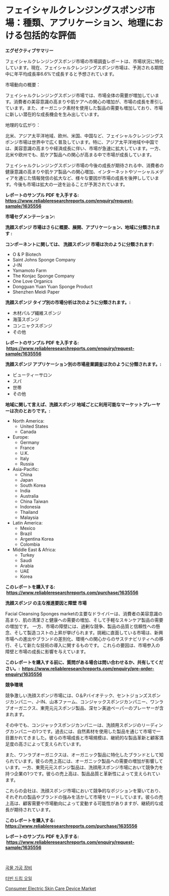 <p><h1>フェイシャルクレンジングスポンジ市場：種類、アプリケーション、地理における包括的な評価</h1></p><p><strong>エグゼクティブサマリー</strong></p>
<p><p>フェイシャルクレンジングスポンジ市場の市場調査レポートは、市場状況に特化しています。現在、フェイシャルクレンジングスポンジ市場は、予測される期間中に年平均成長率6.6%で成長すると予想されています。</p><p>市場動向の概要：</p><p>フェイシャルクレンジングスポンジ市場では、市場全体の需要が増加しています。消費者の美容意識の高まりや肌ケアへの関心の増加が、市場の成長を牽引しています。また、オーガニック素材を使用した製品の需要も増加しており、市場に新しい潜在的な成長機会を生み出しています。</p><p>地理的な広がり：</p><p>北米、アジア太平洋地域、欧州、米国、中国など、フェイシャルクレンジングスポンジ市場は世界中で広く普及しています。特に、アジア太平洋地域や中国では、美容意識の高まりや経済成長に伴い、市場が急速に拡大しています。一方、北米や欧州でも、肌ケア製品への関心が高まる中で市場が成長しています。</p><p>フェイシャルクレンジングスポンジ市場の今後の成長が期待される中、消費者の健康意識の高まりや肌ケア製品への関心増加、インターネットやソーシャルメディアを通じた情報発信の拡大など、様々な要因が市場の成長を後押ししています。今後も市場は拡大の一途を辿ることが予測されています。</p></p>
<p><strong>レポートのサンプル PDF を入手する: <a href="https://www.reliableresearchreports.com/enquiry/request-sample/1635556">https://www.reliableresearchreports.com/enquiry/request-sample/1635556</a></strong></p>
<p><strong>市場セグメンテーション:</strong></p>
<p><strong> 洗顔スポンジ 市場はさらに概要、展開、アプリケーション、地域に分類されます :</strong></p>
<p><strong>コンポーネントに関しては、 洗顔スポンジ 市場は次のように分類されます: &nbsp;</strong></p>
<p><ul><li>O & P Biotech</li><li>Saint Johns Sponge Company</li><li>J-IN</li><li>Yamamoto Farm</li><li>The Konjac Sponge Company</li><li>One Love Organics</li><li>Dongguan Yuan Yuan Sponge Product</li><li>Shenzhen Meidi Paper</li></ul></p>
<p><strong> 洗顔スポンジ タイプ別の市場分析は次のように分類されます。:</strong></p>
<p><ul><li>木材パルプ繊維スポンジ</li><li>海藻スポンジ</li><li>コンニャクスポンジ</li><li>その他</li></ul></p>
<p><strong>レポートのサンプル PDF を入手する: &nbsp;<a href="https://www.reliableresearchreports.com/enquiry/request-sample/1635556">https://www.reliableresearchreports.com/enquiry/request-sample/1635556</a></strong></p>
<p><strong> 洗顔スポンジ アプリケーション別の市場産業調査は次のように分類されます。:</strong></p>
<p><ul><li>ビューティーサロン</li><li>スパ</li><li>世帯</li><li>その他</li></ul></p>
<p><strong>地域に関して言えば、洗顔スポンジ 地域ごとに利用可能なマーケットプレーヤーは次のとおりです。:</strong></p>
<p><ul>
    <li>
        North America:
        <ul>
            <li>United States</li>
            <li>Canada</li>
        </ul>
    </li>
    <li>
        Europe:
        <ul>
            <li>Germany</li>
            <li>France</li>
            <li>U.K.</li>
            <li>Italy</li>
            <li>Russia</li>
        </ul>
    </li>
    <li>
        Asia-Pacific:
        <ul>
            <li>China</li>
            <li>Japan</li>
            <li>South Korea</li>
            <li>India</li>
            <li>Australia</li>
            <li>China Taiwan</li>
            <li>Indonesia</li>
            <li>Thailand</li>
            <li>Malaysia</li>
        </ul>
    </li>
    <li>
        Latin America:
        <ul>
            <li>Mexico</li>
            <li>Brazil</li>
            <li>Argentina Korea</li>
            <li>Colombia</li>
        </ul>
    </li>
    <li>
        Middle East & Africa:
        <ul>
            <li>Turkey</li>
            <li>Saudi</li>
            <li>Arabia</li>
            <li>UAE</li>
            <li>Korea</li>
        </ul>
    </li>
    </ul></p>
<p><strong>このレポートを購入する: &nbsp;<a href="https://www.reliableresearchreports.com/purchase/1635556">https://www.reliableresearchreports.com/purchase/1635556</a></strong></p>
<p><strong>洗顔スポンジ の主な推進要因と障壁 市場</strong></p>
<p><p>Facial Cleansing Sponges marketの主要なドライバーは、消費者の美容意識の高まり、肌の清潔さと健康への需要の増加、そして手軽なスキンケア製品の需要の増加です。 一方、市場の障壁には、過剰な競争、製品の品質と信頼性への懸念、そして製造コストの上昇が挙げられます。挑戦に直面している市場は、新興市場への進出やブランドの差別化、環境への関心からのサステナビリティへの移行、そして新たな技術の導入に関するものです。 これらの要因は、市場参入の障壁と市場の成長に影響を与えています。</p></p>
<p><strong>このレポートを購入する前に、質問がある場合は問い合わせるか、共有してください。:&nbsp; <a href="https://www.reliableresearchreports.com/enquiry/pre-order-enquiry/1635556">https://www.reliableresearchreports.com/enquiry/pre-order-enquiry/1635556</a></strong></p>
<p><strong>競争環境</strong></p>
<p><p>競争激しい洗顔スポンジ市場には、O＆Pバイオテック、セントジョンズスポンジカンパニー、J-IN、山本ファーム、コンジャックスポンジカンパニー、ワンラブオーガニクス、東莞元元スポンジ製品、深セン美迪ペーパーのプレーヤーが含まれます。</p><p>その中でも、コンジャックスポンジカンパニーは、洗顔用スポンジのリーディングカンパニーの1つです。過去には、自然素材を使用した製品を通じて市場で一目置かれてきました。彼らの市場成長と市場規模は、継続的な製品革新と顧客満足度の高さによって支えられています。</p><p>また、ワンラブオーガニクスは、オーガニック製品に特化したブランドとして知られています。彼らの売上高には、オーガニック製品への需要の増加が影響しています。一方、東莞元元スポンジ製品は、洗顔用スポンジ市場において競争力を持つ企業の1つです。彼らの売上高は、製品品質と革新性によって支えられています。</p><p>これらの会社は、洗顔スポンジ市場において競争的なポジションを築いており、それぞれの製品やブランドの強みを活かして市場をリードしています。彼らの売上高は、顧客需要や市場動向によって変動する可能性がありますが、継続的な成長が期待されています。</p></p>
<p><strong>このレポートを購入する: &nbsp; <a href="https://www.reliableresearchreports.com/purchase/1635556">https://www.reliableresearchreports.com/purchase/1635556</a></strong></p>
<p><strong>レポートのサンプル PDF を入手する: &nbsp;<a href="https://www.reliableresearchreports.com/enquiry/request-sample/1635556">https://www.reliableresearchreports.com/enquiry/request-sample/1635556</a></strong><strong></strong></p>
<p>&nbsp;</p>
<p><p><a href="https://github.com/vs019sa3m8x/Market-Research-Report-List-1/blob/main/56594946148.md">곡물 가공 장비</a></p><p><a href="https://github.com/Madalyell456456/Market-Research-Report-List-1/blob/main/68319736149.md">터빈 드립 오일</a></p><p><a href="https://github.com/Sinjinluong3e0awx2m195k76/Market-Research-Report-List-1/blob/main/consumer-electric-skin-care-device-market.md">Consumer Electric Skin Care Device Market</a></p></p>